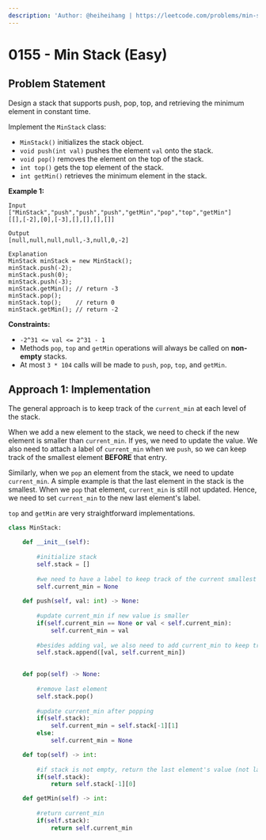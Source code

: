 ```yaml
---
description: 'Author: @heiheihang | https://leetcode.com/problems/min-stack/'
---
```


# 0155 - Min Stack (Easy)

## Problem Statement

Design a stack that supports push, pop, top, and retrieving the minimum element in constant time.

Implement the `MinStack` class:

* `MinStack()` initializes the stack object.
* `void push(int val)` pushes the element `val` onto the stack.
* `void pop()` removes the element on the top of the stack.
* `int top()` gets the top element of the stack.
* `int getMin()` retrieves the minimum element in the stack.

**Example 1:**

```
Input
["MinStack","push","push","push","getMin","pop","top","getMin"]
[[],[-2],[0],[-3],[],[],[],[]]

Output
[null,null,null,null,-3,null,0,-2]

Explanation
MinStack minStack = new MinStack();
minStack.push(-2);
minStack.push(0);
minStack.push(-3);
minStack.getMin(); // return -3
minStack.pop();
minStack.top();    // return 0
minStack.getMin(); // return -2
```

**Constraints:**

* `-2^31 <= val <= 2^31 - 1`
* Methods `pop`, `top` and `getMin` operations will always be called on **non-empty** stacks.
* At most `3 * 104` calls will be made to `push`, `pop`, `top`, and `getMin`.

## Approach 1: Implementation

The general approach is to keep track of the `current_min` at each level of the stack.&#x20;

When we add a new element to the stack, we need to check if the new element is smaller than `current_min`. If yes, we need to update the value. We also need to attach a label of `current_min` when we `push`, so we can keep track of the smallest element **BEFORE** that entry.&#x20;

Similarly, when we `pop` an element from the stack, we need to update `current_min`. A simple example is that the last element in the stack is the smallest. When we `pop` that element, `current_min` is still not updated. Hence, we need to set `current_min` to the new last element's label.

`top` and `getMin` are very straightforward implementations.

```python
class MinStack:

    def __init__(self):
        
        #initialize stack
        self.stack = []
        
        #we need to have a label to keep track of the current smallest number
        self.current_min = None
        
    def push(self, val: int) -> None:
        
        #update current_min if new value is smaller
        if(self.current_min == None or val < self.current_min):
            self.current_min = val
        
        #besides adding val, we also need to add current_min to keep track of current_min
        self.stack.append([val, self.current_min])
        

    def pop(self) -> None:
        
        #remove last element
        self.stack.pop()
        
        #update current_min after popping
        if(self.stack):
            self.current_min = self.stack[-1][1]
        else:
            self.current_min = None

    def top(self) -> int:
        
        #if stack is not empty, return the last element's value (not label)
        if(self.stack):
            return self.stack[-1][0]

    def getMin(self) -> int:
        
        #return current_min
        if(self.stack):
            return self.current_min

```
